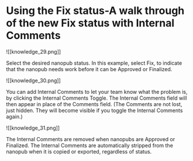 # Using the Fix status-A walk through of the new Fix status with Internal Comments


![[knowledge_29.png]]

   Select the desired nanopub status. In this example, select Fix, to indicate that the nanopub needs work before it can be Approved or Finalized.

![[knowledge_30.png]]

   You can add Internal Comments to let your team know what the problem is, by clicking the Internal Comments Toggle. The Internal Comments field will then appear in place of the Comments field. (The Comments are not lost, just hidden. They will become visible if you toggle the Internal Comments again.)

![[knowledge_31.png]]

   The Internal Comments are removed when nanopubs are Approved or Finalized. The Internal Comments are automatically stripped from the nanopub when it is copied or exported, regardless of status.
